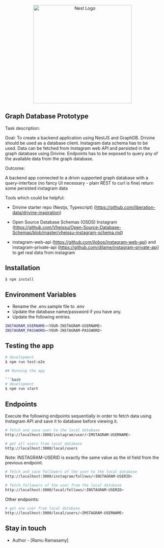 <p align="center">
  <a href="http://nestjs.com/" target="blank"><img src="https://nestjs.com/img/logo_text.svg" width="320" alt="Nest Logo" /></a>
</p>

[travis-image]: https://api.travis-ci.org/nestjs/nest.svg?branch=master
[linux-image]: https://img.shields.io/travis/nestjs/nest/master.svg?label=linux

  <!--[![Backers on Open Collective](https://opencollective.com/nest/backers/badge.svg)](https://opencollective.com/nest#backer)
  [![Sponsors on Open Collective](https://opencollective.com/nest/sponsors/badge.svg)](https://opencollective.com/nest#sponsor)-->

## Graph Database Prototype

Task description:

Goal: To create a backend application using NestJS and GraphDB. Drivine should be used as a database client. Instagram data schema has to be used. Data can be fetched from Instagram web API and persisted in the graph database using Drivine. Endpoints has to be exposed to query any of the available data from the graph database.

Outcome:

A backend app connected to a drivin supported graph database with a query-interface (no fancy UI necessary - plain REST to curl is fine) return some persisted instagram data

Tools which could be helpful:

- Drivine starter repo (Nestjs, Typescript) (https://github.com/liberation-data/drivine-inspiration)

- Open Source Database Schemas (OSDS) Instagram (https://github.com/Vheissu/Open-Source-Database-Schemas/blob/master/vheissu-instagram-schema.md)

- instagram-web-api (https://github.com/jlobos/instagram-web-api) and instagram-private-api (https://github.com/dilame/instagram-private-api) to get real data from instagram

## Installation

```bash
$ npm install
```

## Environment Variables

- Rename the .env.sample file to .env
- Update the database name/password if you have any.
- Update the following entries.

```bash
INSTAGRAM_USERNAME=<YOUR-INSTAGRAM-USERNAME>
INSTAGRAM_PASSWORD=<YOUR-INSTAGRAM-PASSWORD>

```

## Testing the app

```bash
# development
$ npm run test:e2e

## Running the app

```bash
# development
$ npm run start

```

## Endpoints

Execute the following endpoints sequentially in order to fetch data using Instagram API and save it to database before viewing it.

```bash
# fetch and save user to the local database
http://localhost:3000/instagram/user/<IMSTAGRAM-USERNAME>
```

```bash
# get all users from local database
http://localhost:3000/local/users
```

Note: INSTAGRAM-USERID is exactly the same value as the id field from the previous endpoint.

```bash
# fetch and save followers of the user to the local database
http://localhost:3000/instagram/follows/<INSTAGRAM-USERID>
```

```bash
# fetch followers of the user from the local database
http://localhost:3000/local/follows/<INSTAGRAM-USERID>
```

Other endpoints:

```bash
# get one user from local database
http://localhost:3000/local/users/<IMSTAGRAM-USERNAME>
```

## Stay in touch

- Author - [Ramu Ramasamy]

